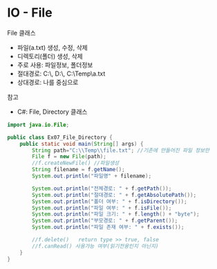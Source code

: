 # IO - File
File 클래스
- 파일(a.txt) 생성, 수정, 삭제
- 디렉토리(폴더) 생성, 삭제
- 주로 사용: 파일정보, 폴더정보
- 절대경로: C:\\, D:\\, C:\\Temp\\a.txt
- 상대경로: 나를 중심으로

참고
- C#: File, Directory 클래스

```java
import java.io.File;

public class Ex07_File_Directory {
	public static void main(String[] args) {
		String path="C:\\Temp\\file.txt"; //기존에 만들어진 파일 정보만
		File f = new File(path);
		//f.createNewFile() //파일생성
		String filename = f.getName();
		System.out.println("파일명" + filename);

		System.out.println("전체경로: " + f.getPath());
		System.out.println("절대경로: " + f.getAbsolutePath());
		System.out.println("폴더 여부: " + f.isDirectory());
		System.out.println("파일 여부: " + f.isFile());
		System.out.println("파일 크기: " + f.length() + "byte");
		System.out.println("부모경로: " + f.getParent());
		System.out.println("파일 존재 여부: " + f.exists());

		//f.delete()   return type >> true, false
		//f.canRead() 사용가능 여부(읽기전용인지 아닌지)
	}
}
```
